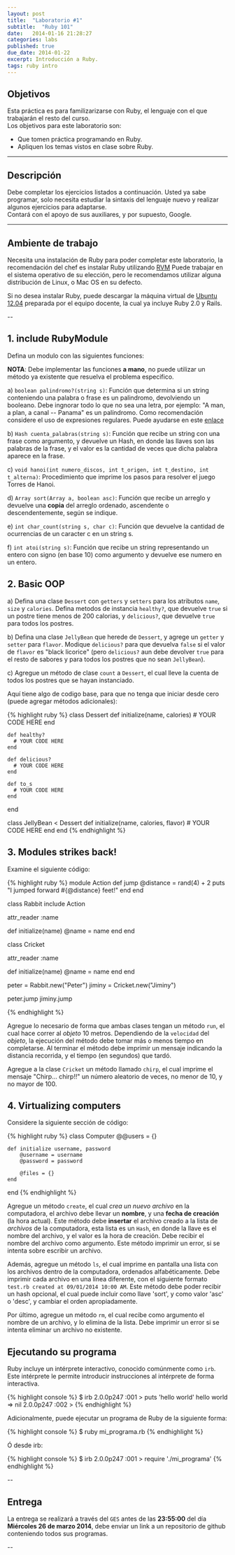 ```yaml
---
layout: post
title:  "Laboratorio #1"
subtitle:  "Ruby 101"
date:   2014-01-16 21:28:27
categories: labs
published: true
due_date: 2014-01-22
excerpt: Introducción a Ruby.
tags: ruby intro
---
```


## Objetivos

Esta práctica es para familizarizarse con Ruby, el lenguaje con el que trabajarán el resto del curso.  
Los objetivos para este laboratorio son:

- Que tomen práctica programando en Ruby.
- Apliquen los temas vistos en clase sobre Ruby.

---

## Descripción

Debe completar los ejercicios listados a continuación.
Usted ya sabe programar, solo necesita estudiar la sintaxis del lenguaje nuevo y realizar algunos ejercicios para adaptarse.  
Contará con el apoyo de sus auxiliares, y por supuesto, Google.

---
## Ambiente de trabajo

Necesita una instalación de Ruby para poder completar este laboratorio, la recomendación del chef es instalar Ruby utilizando [RVM](http://rvm.io)
Puede trabajar en el sistema operativo de su elección, pero le recomendamos utilizar alguna distribución de Linux, o Mac OS en su defecto.

Si no desea instalar Ruby, puede descargar la máquina virtual de [Ubuntu 12.04](https://www.dropbox.com/s/n3exax2mm81aoi0/ubuntu12.04.ova) 
preparada por el equipo docente, la cual ya incluye Ruby 2.0 y Rails.

--
## 1. include RubyModule

Defina un modulo con las siguientes funciones:

**NOTA**: Debe implementar las funciones **a mano**, no puede utilizar un método ya existente que resuelva el problema especifico.

a) `boolean palindromo?(string s)`: Función que determina si un string conteniendo una palabra o frase es un palindromo, devolviendo un booleano. 
Debe ingnorar todo lo que no sea una letra, por ejemplo: "A man, a plan, a canal -- Panama" es un palíndromo. 
Como recomendación considere el uso de expresiones regulares. Puede ayudarse en este [enlace](http://rubular.com)

b) `Hash cuenta_palabras(string s)`: Función que recibe un string con una frase como argumento, y devuelve un Hash, en donde las llaves son las palabras 
de la frase, y el valor es la cantidad de veces que dicha palabra aparece en la frase.

c) `void hanoi(int numero_discos, int t_origen, int t_destino, int t_alterna)`: Procedimiento que imprime los pasos para resolver el juego Torres de Hanoi.

d) `Array sort(Array a, boolean asc)`: Función que recibe un arreglo y devuelve una **copia** del arreglo ordenado, ascendente o descendentemente, según se indique.

e) `int char_count(string s, char c)`: Función que devuelve la cantidad de ocurrencias de un caracter c en un string s.

f) `int atoi(string s)`: Función que recibe un string representando un entero con signo (en base 10) como argumento y devuelve ese numero en un entero.

## 2. Basic OOP

a) Defina una clase `Dessert` con `getters` y `setters` para los atributos `name`, `size` y `calories`.
Defina metodos de instancia `healthy?`, que devuelve `true` si un postre tiene menos de 200 calorias, y `delicious?`, que devuelve `true` para todos los postres.

b) Defina una clase `JellyBean` que herede de `Dessert`, y agrege un `getter` y `setter` para `flavor`. 
Modique `delicious?` para que devuelva `false` si el valor de `flavor` es "black licorice" (pero `delicious?` aun debe devolver `true` para el resto de sabores y para todos los postres que no sean `JellyBean`).

c) Agregue un método de clase `count` a `Dessert`, el cual lleve la cuenta de todos los postres que se hayan instanciado.

Aquí tiene algo de codigo base, para que no tenga que iniciar desde cero (puede agregar métodos adicionales):

{% highlight ruby %}
class Dessert
    def initialize(name, calories)
      # YOUR CODE HERE
    end
    
    def healthy?
      # YOUR CODE HERE
    end
    
    def delicious?
      # YOUR CODE HERE
    end
    
    def to_s
      # YOUR CODE HERE
    end
end

class JellyBean < Dessert
    def initialize(name, calories, flavor)
      # YOUR CODE HERE
    end
end
{% endhighlight %}

## 3. Modules strikes back!

Examine el siguiente código:

{% highlight ruby %}
module Action
  def jump
    @distance = rand(4) + 2
    puts "I jumped forward #{@distance} feet!"
  end
end

class Rabbit
  include Action
  
  attr_reader :name
  
  def initialize(name)
    @name = name
  end
end

class Cricket
  
  attr_reader :name
  
  def initialize(name)
    @name = name
  end
end

peter = Rabbit.new("Peter")
jiminy = Cricket.new("Jiminy")

peter.jump
jiminy.jump

{% endhighlight %}

Agregue lo necesario de forma que ambas clases tengan un método `run`, el cual hace correr al *objeto* 10 metros. Dependiendo de la `velocidad` del *objeto*, 
la ejecución del método debe tomar más o menos tiempo en completarse. Al terminar el método debe imprimir un mensaje indicando la distancia recorrida, y el 
tiempo (en segundos) que tardó.

Agregue a la clase `Cricket` un método llamado `chirp`, el cual imprime el mensaje "Chirp... chirp!!" un número aleatorio de veces, no menor de 10, y no mayor de 100.

## 4. Virtualizing computers

Considere la siguiente sección de código:

{% highlight ruby %}
class Computer
    @@users = {}
    
    def initialize username, password
        @username = username
        @password = password
        
        @files = {}
    end
end
{% endhighlight %}


Agregue un método `create`, el cual *crea un nuevo archivo* en la computadora, el archivo debe llevar un **nombre**, y una **fecha de creación** (la hora actual).
Este método debe **insertar** el archivo creado a la lista de *archivos* de la computadora, esta lista es un `Hash`, en donde la llave es el nombre del archivo,
y el valor es la hora de creación. Debe recibir el nombre del archivo como argumento. Este método imprimir un error, si se intenta sobre escribir un archivo.

Además, agregue un método `ls`, el cual imprime en pantalla una lista con los archivos dentro de la computadora, ordenados alfabéticamente.
Debe imprimir cada archivo en una línea diferente, con el siguiente formato `test.rb created at 09/01/2014 10:00 AM`. 
Este método debe poder recibir un hash opcional, el cual puede incluir como llave 'sort', y como valor 'asc' o 'desc', y cambiar el orden apropiadamente.

Por último, agregue un método `rm`, el cual recibe como argumento el nombre de un archivo, y lo elimina de la lista. 
Debe imprimir un error si se intenta eliminar un archivo no existente.

## Ejecutando su programa

Ruby incluye un intérprete interactivo, conocido comúnmente como `irb`. Este intérprete le permite introducir instrucciones al intérprete de forma interactiva.

{% highlight console %}
$ irb
2.0.0p247 :001 > puts 'hello world'
hello world
 => nil 
2.0.0p247 :002 >
{% endhighlight %}

Adicionalmente, puede ejecutar un programa de Ruby de la siguiente forma:

{% highlight console %}
$ ruby mi_programa.rb
{% endhighlight %}

Ó desde irb:

{% highlight console %}
$ irb
2.0.0p247 :001 > require './mi_programa'
{% endhighlight %}

--
## Entrega

La entrega se realizará a través del `GES` antes de las **23:55:00** del día **Miércoles 26 de marzo 2014**, debe enviar un link a un repositorio de github
conteniendo todos sus programas.

--